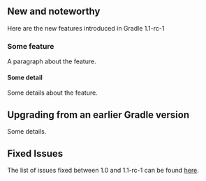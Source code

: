 
## New and noteworthy

Here are the new features introduced in Gradle 1.1-rc-1

### Some feature

A paragraph about the feature.

#### Some detail

Some details about the feature.

## Upgrading from an earlier Gradle version

Some details.

## Fixed Issues

The list of issues fixed between 1.0 and 1.1-rc-1 can be found [here](http://issues.gradle.org/sr/jira.issueviews:searchrequest-printable/temp/SearchRequest.html?jqlQuery=fixVersion+in+%28%221.1-rc-1%22%29+ORDER+BY+priority&tempMax=1000).
